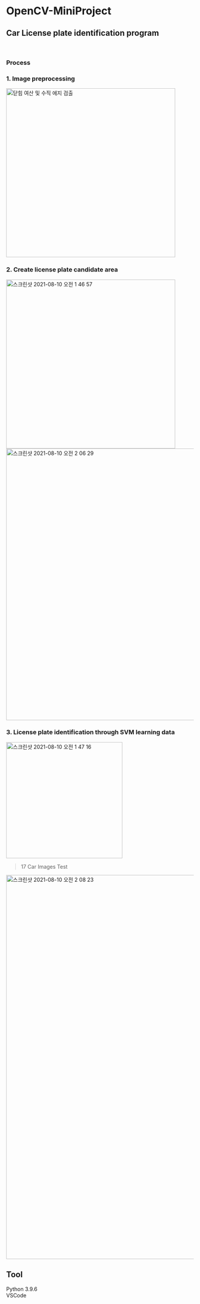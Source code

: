 # OpenCV-MiniProject

## Car License plate identification program
<br/>

### Process
### 1. Image preprocessing
<img width="454" alt="닫힘 여산 및 수직 에지 검출" src="https://user-images.githubusercontent.com/85235063/128740947-6a6aa2cc-7abd-4179-ab63-5c3118f78dfc.png">

### 2. Create license plate candidate area
<img width="454" alt="스크린샷 2021-08-10 오전 1 46 57" src="https://user-images.githubusercontent.com/85235063/128743222-2124fc48-3484-4f67-a8c0-9b1a02b5291b.png">
<img width="730" alt="스크린샷 2021-08-10 오전 2 06 29" src="https://user-images.githubusercontent.com/85235063/128745714-46c559f6-0832-410e-8e7e-985a29a48cd4.png">

### 3. License plate identification through SVM learning data
<img width="312" alt="스크린샷 2021-08-10 오전 1 47 16" src="https://user-images.githubusercontent.com/85235063/128745447-f6063981-faff-4b68-84b0-b9587879c7ac.png">


> 17 Car Images Test
<img width="1032" alt="스크린샷 2021-08-10 오전 2 08 23" src="https://user-images.githubusercontent.com/85235063/128746070-ab40013c-e2b7-4e7d-a380-fdf9719efc87.png">



## Tool
Python 3.9.6<br/>
VSCode

